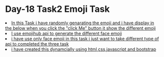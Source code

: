<h1>Day-18 Task2 Emoji Task</h1>
<u>
  <li>In this Task i have randomly genarating the emoji and i have display in the below when you click the "click Me" button it show the different emoji</li>
  <li>I use emojihub api to generate the different face emoji </li>
  <li>i have use only face emoji in this task i just want to take different type of api to completed the three task</li>
  <li>i have created this dynamcially using html,css,javascript and bootstrap</li>
</u>
